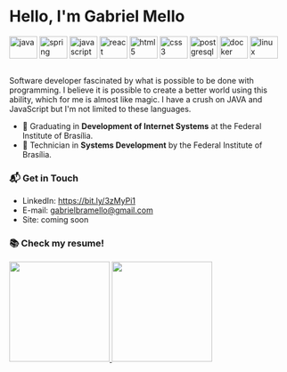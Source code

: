 # Hello, I'm Gabriel Mello 

<div>
    <img align="center" alt="java" height="40" width="50" src ="https://cdn.jsdelivr.net/gh/devicons/devicon/icons/java/java-original-wordmark.svg"> 
    <img align="center" alt="spring" height="40" width="50" src ="https://cdn.jsdelivr.net/gh/devicons/devicon/icons/spring/spring-original-wordmark.svg"> 
    <img align="center" alt="javascript" height="40" width="50" src ="https://cdn.jsdelivr.net/gh/devicons/devicon/icons/javascript/javascript-plain.svg"> 
    <img align="center" alt="react" height="40" width="50" src ="https://cdn.jsdelivr.net/gh/devicons/devicon/icons/react/react-original.svg"> 
    <img align="center" alt="html5" height="40" width="50" src ="https://cdn.jsdelivr.net/gh/devicons/devicon/icons/html5/html5-plain-wordmark.svg"> 
    <img align="center" alt="css3" height="40" width="50" src ="https://cdn.jsdelivr.net/gh/devicons/devicon/icons/css3/css3-plain-wordmark.svg"> 
    <img align="center" alt="postgresql" height="40" width="50" src ="https://cdn.jsdelivr.net/gh/devicons/devicon/icons/postgresql/postgresql-plain.svg"> 
    <img align="center" alt="docker" height="40" width="50" src ="https://cdn.jsdelivr.net/gh/devicons/devicon/icons/docker/docker-plain-wordmark.svg"> 
    <img align="center" alt="linux" height="40" width="50" src ="https://cdn.jsdelivr.net/gh/devicons/devicon/icons/linux/linux-plain.svg"> 
</div>
<br>

Software developer fascinated by what is possible to be done with programming. I believe it is possible to create a better world using this ability, which for me is almost like magic. I have a crush on JAVA and JavaScript but I'm not limited to these languages.

- 🔭 Graduating in **Development of Internet Systems** at the Federal Institute of Brasília.
- 🌱 Technician in **Systems Development** by the Federal Institute of Brasília.

### 📬 Get in Touch

- LinkedIn: https://bit.ly/3zMyPi1
- E-mail: gabrielbramello@gmail.com
- Site: coming soon

### 📚 Check my resume!

 <div>
  <a href="https://github.com/gabrielbramello">
  <img height="180em" src="https://github-readme-stats.vercel.app/api?username=gabrielbramello&show_icons=true&theme=dracula&include_all_commits=true&count_private=true"/>
  <img height="180em" src="https://github-readme-stats.vercel.app/api/top-langs/?username=gabrielbramello&layout=compact&langs_count=7&theme=dracula"/>
</div>
